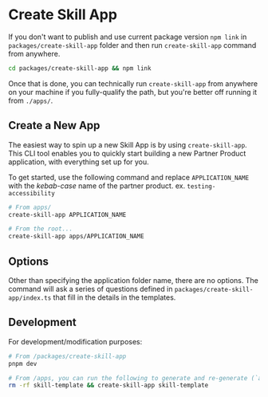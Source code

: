 # Create Skill App

If you don't want to publish and use current package version `npm link` in `packages/create-skill-app` folder and then run `create-skill-app` command from anywhere.

```bash
cd packages/create-skill-app && npm link
```

Once that is done, you can technically run `create-skill-app` from anywhere on your machine if you fully-qualify the path, but you're better off running it from `./apps/`.

## Create a New App

The easiest way to spin up a new Skill App is by using `create-skill-app`. This CLI tool enables you to quickly start building a new Partner Product application, with everything set up for you.

To get started, use the following command and replace `APPLICATION_NAME` with the *kebab-case* name of the partner product. ex. `testing-accessibility`

```bash
# From apps/
create-skill-app APPLICATION_NAME

# From the root...
create-skill-app apps/APPLICATION_NAME
```

## Options

Other than specifying the application folder name, there are no options. The command will ask a series of questions defined in `packages/create-skill-app/index.ts` that fill in the details in the templates.

## Development

For development/modification purposes:

```bash
# From /packages/create-skill-app
pnpm dev

# From /apps, you can run the following to generate and re-generate (`apps/skill-template` is .gitignore'd)
rm -rf skill-template && create-skill-app skill-template
```
